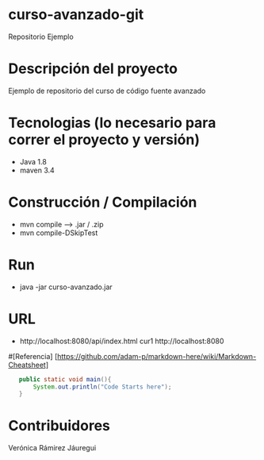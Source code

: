 # curso-avanzado-git
Repositorio Ejemplo

# Descripción del proyecto
Ejemplo de repositorio del curso de código fuente avanzado

# Tecnologias (lo necesario para correr el proyecto y versión)
- Java 1.8
- maven 3.4

# Construcción / Compilación
- mvn compile --> .jar / .zip
- mvn compile-DSkipTest

# Run
- java -jar curso-avanzado.jar

# URL
 - http://localhost:8080/api/index.html
 cur1 http://localhost:8080
 
 #[Referencia] [https://github.com/adam-p/markdown-here/wiki/Markdown-Cheatsheet]
```java
   public static void main(){
       System.out.println("Code Starts here");
   }
 ``` 
 # Contribuidores
 Verónica Rámirez Jáuregui
